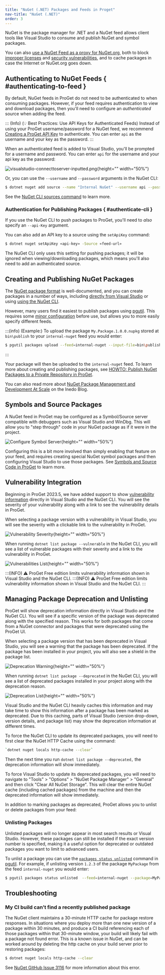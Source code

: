```yaml
---
title: "NuGet (.NET) Packages and Feeds in Proget"
nav-title: "NuGet (.NET)"
order: 3
---
```


NuGet is the package manager for .NET and a NuGet feed allows client tools like Visual Studio to consume and publish NuGet and symbol packages.

You can also [use a NuGet Feed as a proxy for NuGet.org](/docs/proget/feeds/nuget/howto-nuget-proxy), both to block [improper licenses](/docs/proget/sca/licenses) and [security vulnerabilities](/docs/proget/sca/vulnerabilities), and to cache packages in case the Internet or NuGet.org goes down.

## Authenticating to NuGet Feeds { #authenticating-to-feed }

By default, NuGet feeds in ProGet do not need to be authenticated to when consuming packages. However, if your feed requires authentication to view and download packages, then you'll need to configure an *authenticated* source when adding the feed.

::: (Info) (💡 Best Practices: Use API Keys for Authenticated Feeds)
Instead of using your ProGet username/password for a NuGet feed, we recommend [Creating a ProGet API Key](/docs/proget/api/apikeys) to authenticate. You can enter `api` as the username and your key as the password.
:::

When an authenticated feed is added to Visual Studio, you'll be prompted for a username and password. You can enter `api` for the username and your api key as the password:

![visualstudio-connecttoserver-inputted.png](/resources/docs/visualstudio-connecttoserver-inputted.png){height="" width="50%"}

Or, you can use the `--username` and `--password` arguments in the NuGet CLI:

```bash
$ dotnet nuget add source --name "Internal NuGet" --username api --password abcdef12345 https://proget.corp.local/nuget/internal-nuget
```

See the [NuGet CLI sources command](https://learn.microsoft.com/en-us/nuget/reference/cli-reference/cli-ref-sources) to learn more.

### Authentication for Publishing Packages { #authenticate-cli }

If you use the NuGet CLI to push packages to ProGet, you'll need to *also* specify an `--api-Key` argument. 

You can also add an API key to a source using the `setApiKey` command:

```bash
$ dotnet nuget setApiKey «api-key» -Source «feed-url»
```

The NuGet CLI only uses this setting for pushing packages; it will be ignored when viewing/downloading packages, which means you'll also need to add an authenticated source.

## Creating and Publishing NuGet Packages 

The [NuGet package format](https://docs.microsoft.com/en-us/nuget/schema/nuspec) is well-documented, and you can create packages in a number of ways, including [directly from Visual Studio](https://docs.microsoft.com/en-us/nuget/guides/create-net-standard-packages-vs2017) or using [using the NuGet CLI](https://docs.microsoft.com/en-us/nuget/create-packages/creating-a-package). 

However, many users find it easiest to publish packages using [pgutil](/docs/proget/api/pgutil). This requires some [minor configuration](/docs/proget/api/pgutil#sources) before use, but allows you to more easily specify different feeds.


:::(info) (Example:)
To upload the package `My.Package.1.0.0.nupkg` stored at `bin\publish` to your `internal-nuget` feed you would enter:

```bash
$ pgutil packages upload --feed=internal-nuget --input-file=bin\publish\My.Package.1.0.0.nupkg
```
:::

Your package will then be uploaded to the `internal-nuget` feed. To learn more about creating and publishing packages, see [HOWTO: Publish NuGet Packages to a Private Repository in ProGet](/docs/proget/feeds/nuget/howto-nuget-publish).

You can also read more about [NuGet Package Management and Development At Scale](https://blog.inedo.com/nuget/nuget-package-management-and-development-at-scale/) on the Inedo Blog.

## Symbols and Source Packages 

A NuGet feed in ProGet may be configured as a Symbol/Source server compatible with debuggers such as Visual Studio and WinDbg. This will allow you to "step through" code in your NuGet package as if it were in the project.

![Configure Symbol Server](/resources/docs/proget-nuget-symbols-dialogbox.png){height="" width="50%"}

Configuring this is a bit more involved than simply enabling that feature on your feed, and requires creating special NuGet symbol packages and then configuring Visual Studio to use those packages. See [Symbols and Source Code in ProGet](/docs/proget/feeds/nuget/symbol-and-source-server) to learn more.

## Vulnerability Integration
Beginning in ProGet 2023.5, we have added support to show [vulnerability information](https://devblogs.microsoft.com/nuget/how-to-scan-nuget-packages-for-security-vulnerabilities/) directly in Visual Studio and the NuGet CLI.  You will see the severity of your vulnerability along with a link to see the vulnerability details in ProGet.

When selecting a package version with a vulnerability in Visual Studio, you will see the severity with a clickable link to the vulnerability in ProGet.

![Vulnerability Severity](/resources/docs/proget-nuget-vulnerability-visual-studio.png){height="" width="50%"}

When running `dotnet list package --vulnerable` in the NuGet CLI, you will see a list of vulnerable packages with their severity and a link to the vulnerability in ProGet.

![Vulnerabilities List](/resources/docs/proget-nuget-vulnerability-nuget-cli.png){height="" width="50%"}

:::(INFO)
⚠ ProGet Free edition limits vulnerability information shown in Visual Studio and the NuGet CLI.
:::(INFO)
⚠ ProGet Free edition limits vulnerability information shown in Visual Studio and the NuGet CLI.
:::

## Managing Package Deprecation and Unlisting

ProGet will show deprecation information directly in Visual Studio and the NuGet CLI. You will see if a specific version of the package was deprecated along with the specified reason. This works for both packages that come from a NuGet connector and packages that were deprecated using the ProGet UI.

When selecting a package version that has been deprecated in Visual Studio, you will see a warning that the package has been deprecated. If the package has been installed in your project, you will also see a shield in the package list.

![Deprecation Warning](/resources/docs/nuget-deprecated-visualstudio.png){height="" width="50%"}

When running `dotnet list package --deprecated` in the NuGet CLI, you will see a list of deprecated packages installed in your project along with the deprecation reason.

![Deprecation List](/resources/docs/nuget-deprecated-cli.png){height="" width="50%"}

Visual Studio and the NuGet CLI heavily caches this information and may take time to show this information after a package has been marked as deprecated. Due to this caching, parts of Visual Studio (version drop-down, version details, and package list) may show the deprecation information at different times. 

To force the NuGet CLI to update its deprecated packages, you will need to first clear the NuGet HTTP Cache using the command: 

```bash
`dotnet nuget locals http-cache --clear`
```

Then the next time you run `dotnet list package --deprecated,` the deprecation information will show immediately.

To force Visual Studio to update its deprecated packages, you will need to navigate to "Tools" > "Options" > "NuGet Package Manager" > "General" and then click "Clear All NuGet Storage". This will clear the entire NuGet cache (including cached packages) from the machine and then the deprecated information will show immediately.

In addition to marking packages as deprecated, ProGet allows you to unlist or delete packages from your feed:

### Unlisting Packages

Unlisted packages will no longer appear in most search results or Visual Studio. However, these packages can still be installed if the exact version number is specified, making it a useful option for deprecated or outdated packages you want to limit to advanced users.

To unlist a package you can use the [`packages status unlisted`](/docs/proget/api/packages/status) command in [pgutil](/docs/proget/api/pgutil). For example, if unlisting version `1.2.3` of the package `MyPackage` from the feed `internal-nuget` you would enter:

```bash
$ pgutil packages status unlisted  --feed=internal-nuget --package=MyPackage --version=1.2.3 --state=listed
```
## Troubleshooting

### My CI build can’t find a recently published package
The NuGet client maintains a 30-minute HTTP cache for package restore responses. In situations where you deploy more than one new version of a package within 30 minutes, and produce a CI build referencing each of those packages within that 30-minute window, your build will likely fail with a package not found error. This is a known issue in NuGet, and can be worked around by deleting the http cache on your build server prior to restoring packages:

```bash
$ dotnet nuget locals http-cache --clear
```

See [NuGet GitHub Issue 3116](https://github.com/NuGet/Home/issues/3116) for more information about this error.